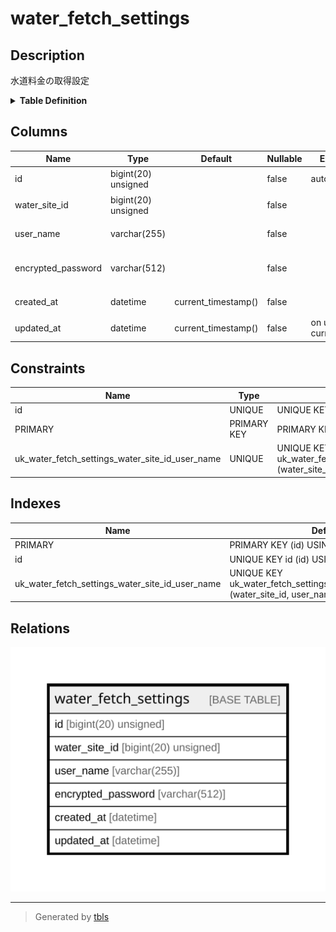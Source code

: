 # water_fetch_settings

## Description

水道料金の取得設定

<details>
<summary><strong>Table Definition</strong></summary>

```sql
CREATE TABLE `water_fetch_settings` (
  `id` bigint(20) unsigned NOT NULL AUTO_INCREMENT COMMENT 'ID',
  `water_site_id` bigint(20) unsigned NOT NULL COMMENT '水道料金サイトID',
  `user_name` varchar(255) NOT NULL COMMENT 'ユーザー名',
  `encrypted_password` varchar(512) NOT NULL COMMENT '暗号化済パスワード',
  `created_at` datetime NOT NULL DEFAULT current_timestamp() COMMENT '作成日時(UTC)',
  `updated_at` datetime NOT NULL DEFAULT current_timestamp() ON UPDATE current_timestamp() COMMENT '更新日時(UTC)',
  PRIMARY KEY (`id`),
  UNIQUE KEY `id` (`id`),
  UNIQUE KEY `uk_water_fetch_settings_water_site_id_user_name` (`water_site_id`,`user_name`)
) ENGINE=InnoDB DEFAULT CHARSET=utf8mb4 COLLATE=utf8mb4_general_ci COMMENT='水道料金の取得設定'
```

</details>

## Columns

| Name | Type | Default | Nullable | Extra Definition | Children | Parents | Comment |
| ---- | ---- | ------- | -------- | ---------------- | -------- | ------- | ------- |
| id | bigint(20) unsigned |  | false | auto_increment |  |  | ID |
| water_site_id | bigint(20) unsigned |  | false |  |  |  | 水道料金サイトID |
| user_name | varchar(255) |  | false |  |  |  | ユーザー名 |
| encrypted_password | varchar(512) |  | false |  |  |  | 暗号化済パスワード |
| created_at | datetime | current_timestamp() | false |  |  |  | 作成日時(UTC) |
| updated_at | datetime | current_timestamp() | false | on update current_timestamp() |  |  | 更新日時(UTC) |

## Constraints

| Name | Type | Definition |
| ---- | ---- | ---------- |
| id | UNIQUE | UNIQUE KEY id (id) |
| PRIMARY | PRIMARY KEY | PRIMARY KEY (id) |
| uk_water_fetch_settings_water_site_id_user_name | UNIQUE | UNIQUE KEY uk_water_fetch_settings_water_site_id_user_name (water_site_id, user_name) |

## Indexes

| Name | Definition |
| ---- | ---------- |
| PRIMARY | PRIMARY KEY (id) USING BTREE |
| id | UNIQUE KEY id (id) USING BTREE |
| uk_water_fetch_settings_water_site_id_user_name | UNIQUE KEY uk_water_fetch_settings_water_site_id_user_name (water_site_id, user_name) USING BTREE |

## Relations

![er](water_fetch_settings.svg)

---

> Generated by [tbls](https://github.com/k1LoW/tbls)

